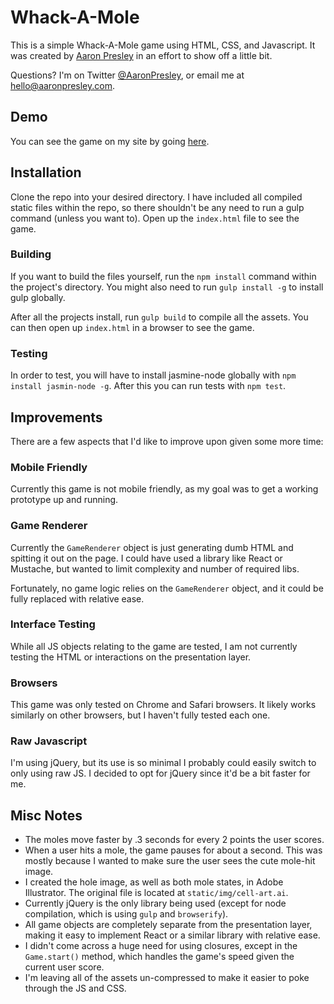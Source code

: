 # Whack-A-Mole

This is a simple Whack-A-Mole game using HTML, CSS, and Javascript. It was created
by [Aaron Presley](https://aaronpresley.com) in an effort to show off a little bit.

Questions? I'm on Twitter [@AaronPresley](https://twitter.com/AaronPresley),
or email me at [hello@aaronpresley.com](mailto:hello@aaronpresley.com).

## Demo

You can see the game on my site by going [here](http://whack-a-mole.aaronpresley.com/).

## Installation

Clone the repo into your desired directory. I have included all compiled static
files within the repo, so there shouldn't be any need to run a gulp command
(unless you want to). Open up the `index.html` file to see the game.


### Building

If you want to build the files yourself, run the `npm install` command within
the project's directory. You might also need to run `gulp install -g` to install
gulp globally.

After all the projects install, run `gulp build` to compile all the assets. You can
then open up `index.html` in a browser to see the game.

### Testing

In order to test, you will have to install jasmine-node globally with
`npm install jasmin-node -g`. After this you can run tests with `npm test`.


## Improvements

There are a few aspects that I'd like to improve upon given some more time:

### Mobile Friendly

Currently this game is not mobile friendly, as my goal was to get a working
prototype up and running.

### Game Renderer

Currently the `GameRenderer` object is just generating dumb HTML and
spitting it out on the page. I could have used a library like React or Mustache,
but wanted to limit complexity and number of required libs.

Fortunately, no game logic relies on the `GameRenderer` object, and it could
be fully replaced with relative ease.

### Interface Testing

While all JS objects relating to the game are tested, I am not currently testing
the HTML or interactions on the presentation layer.

### Browsers

This game was only tested on Chrome and Safari browsers. It likely works similarly
on other browsers, but I haven't fully tested each one.

### Raw Javascript

I'm using jQuery, but its use is so minimal I probably could easily switch to
only using raw JS. I decided to opt for jQuery since it'd be a bit faster for
me.


## Misc Notes

- The moles move faster by .3 seconds for every 2 points the user scores.
- When a user hits a mole, the game pauses for about a second. This was mostly
because I wanted to make sure the user sees the cute mole-hit image.
- I created the hole image, as well as both mole states, in Adobe Illustrator. The
original file is located at `static/img/cell-art.ai`.
- Currently jQuery is the only library being used (except for node compilation, which
is using `gulp` and `browserify`).
- All game objects are completely separate from the presentation layer, making
it easy to implement React or a similar library with relative ease.
- I didn't come across a huge need for using closures, except in the `Game.start()`
method, which handles the game's speed given the current user score.
- I'm leaving all of the assets un-compressed to make it easier to poke through
the JS and CSS.
